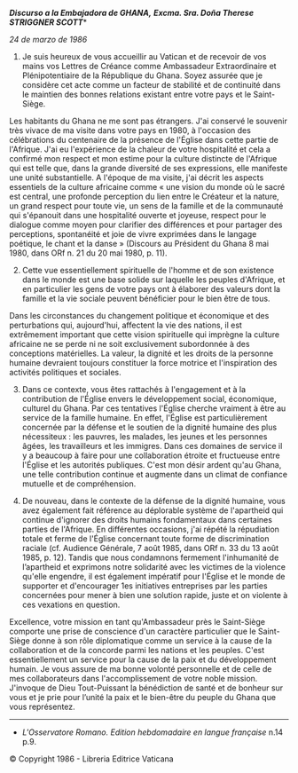 ***Discurso a la Embajadora de GHANA,*** ***Excma. Sra. Doña Therese STRIGGNER SCOTT****

*24 de marzo de 1986*

1. Je suis heureux de vous accueillir au Vatican et de recevoir de vos mains vos Lettres de Créance comme Ambassadeur Extraordinaire et Plénipotentiaire de la République du Ghana. Soyez assurée que je considère cet acte comme un facteur de stabilité et de continuité dans le maintien des bonnes relations existant entre votre pays et le Saint-Siège.

Les habitants du Ghana ne me sont pas étrangers. J'ai conservé le souvenir très vivace de ma visite dans votre pays en 1980, à l'occasion des célébrations du centenaire de la présence de l'Église dans cette partie de l'Afrique. J'ai eu l'expérience de la chaleur de votre hospitalité et cela a confirmé mon respect et mon estime pour la culture distincte de l'Afrique qui est telle que, dans la grande diversité de ses expressions, elle manifeste une unité substantielle. A l'époque de ma visite, j'ai décrit les aspects essentiels de la culture africaine comme « une vision du monde où le sacré est central, une profonde perception du lien entre le Créateur et la nature, un grand respect pour toute vie, un sens de la famille et de la communauté qui s'épanouit dans une hospitalité ouverte et joyeuse, respect pour le dialogue comme moyen pour clarifier des différences et pour partager des perceptions, spontanéité et joie de vivre exprimées dans le langage poétique, le chant et la danse » (Discours au Président du Ghana 8 mai 1980, dans ORf n. 21 du 20 mai 1980, p. 11).

2. Cette vue essentiellement spirituelle de l'homme et de son existence dans le monde est une base solide sur laquelle les peuples d'Afrique, et en particulier les gens de votre pays ont à élaborer des valeurs dont la famille et la vie sociale peuvent bénéficier pour le bien être de tous.

Dans les circonstances du changement politique et économique et des perturba­tions qui, aujourd'hui, affectent la vie des nations, il est extrêmement important que cette vision spirituelle qui imprègne la culture africaine ne se perde ni ne soit exclusivement subordonnée à des conceptions matérielles. La valeur, la dignité et les droits de la personne humaine devraient toujours constituer la force motrice et l'inspiration des activités politiques et sociales.

3. Dans ce contexte, vous êtes rattachés à l'engagement et à la contribution de l'Église envers le développement social, économique, culturel du Ghana. Par ces tentatives l'Église cherche vraiment à être au service de la famille humaine. En effet, l'Église est particulièrement concernée par la défense et le soutien de la dignité humaine des plus nécessiteux : les pauvres, les malades, les jeunes et les personnes âgées, les travailleurs et les immigres. Dans ces domaines de service il y a beaucoup à faire pour une collaboration étroite et fructueuse entre l'Église et les autorités publiques. C'est mon désir ardent qu'au Ghana, une telle contribution continue et augmente dans un climat de confiance mutuelle et de compréhension.

4. De nouveau, dans le contexte de la défense de la dignité humaine, vous avez également fait référence au déplorable système de l'apartheid qui continue d'ignorer des droits humains fondamentaux dans certaines parties de l'Afrique. En différentes occasions, j'ai répété la répudiation totale et ferme de l'Église concernant toute forme de discrimination raciale (cf. Audience Générale, 7 août 1985, dans ORf n. 33 du 13 août 1985, p. 12). Tandis que nous condamnons fermement l'inhumanité de l’apartheid et exprimons notre solidarité avec les victimes de la violence qu'elle engendre, il est également impératif pour l'Église et le monde de supporter et d'encourager 1es initiatives entreprises par les parties concernées pour mener à bien une solution rapide, juste et on violente à ces vexations en question.

Excellence, votre mission en tant qu'Ambassadeur près le Saint-Siège comporte une prise de conscience d'un caractère particulier que le Saint-Siège donne à son rôle diplomatique comme un service à la cause de la collaboration et de la concorde parmi les nations et les peuples. C'est essentiellement un service pour la cause de la paix et du développement humain. Je vous assure de ma bonne volonté personnelle et de celle de mes collaborateurs dans l'accomplissement de votre noble mission. J'invoque de Dieu Tout-Puissant la bénédiction de santé et de bonheur sur vous et je prie pour l’unité la paix et le bien-être du peuple du Ghana que vous représentez.

* * *

* *L'Osservatore Romano. Edition hebdomadaire en langue française* n.14 p.9.

© Copyright 1986 - Libreria Editrice Vaticana